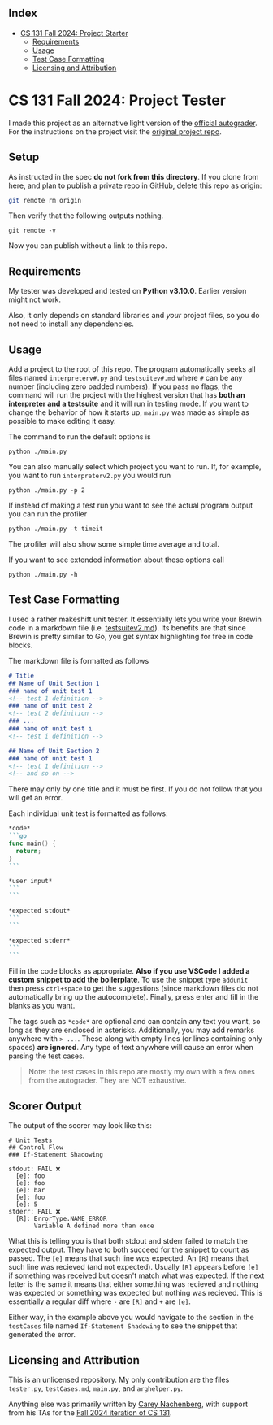Index
-
- [CS 131 Fall 2024: Project Starter](#cs-131-fall-2024-project-starter)
  - [Requirements](#requirements)
  - [Usage](#usage)
  - [Test Case Formatting](#test-case-formatting)
  - [Licensing and Attribution](#licensing-and-attribution)

# CS 131 Fall 2024: Project Tester

I made this project as an alternative light version of the [official autograder](https://github.com/UCLA-CS-131/fall-24-project-starter). For the instructions on the project visit the [original project repo](https://github.com/UCLA-CS-131/fall-24-autograder).

## Setup

As instructed in the spec **do not fork from this directory**. If you clone from here, and plan to publish a private repo in GitHub, delete this repo as origin:
```sh
git remote rm origin
```
Then verify that the following outputs nothing.
```
git remote -v
```
Now you can publish without a link to this repo.

## Requirements
My tester was developed and tested on **Python v3.10.0**. Earlier version might not work.

Also, it only depends on standard libraries and _your_ project files, so you do not need to install any dependencies.

## Usage
Add a project to the root of this repo. The program automatically seeks all files named `interpreterv#.py` and `testsuitev#.md` where `#` can be any number (including zero padded numbers). If you pass no flags, the command will run the project with the highest version that has **both an interpreter and a testsuite** and it will run in testing mode. If you want to change the behavior of how it starts up, `main.py` was made as simple as possible to make editing it easy.

The command to run the default options is
```
python ./main.py
```

You can also manually select which project you want to run. If, for example, you want to run `interpreterv2.py` you would run
```
python ./main.py -p 2
```
If instead of making a test run you want to see the actual program output you can run the profiler
```
python ./main.py -t timeit
```
The profiler will also show some simple time average and total.

If you want to see extended information about these options call
```
python ./main.py -h
```

## Test Case Formatting
I used a rather makeshift unit tester. It essentially lets you write your Brewin code in a markdown file (i.e. [testsuitev2.md](./testsuitev2.md)). Its benefits are that since Brewin is pretty similar to Go, you get syntax highlighting for free in code blocks.

The markdown file is formatted as follows
```md
# Title
## Name of Unit Section 1
### name of unit test 1
<!-- test 1 definition -->
### name of unit test 2
<!-- test 2 definition -->
### ...
### name of unit test i
<!-- test i definition -->

## Name of Unit Section 2
### name of unit test 1
<!-- test 1 definition -->
<!-- and so on -->
```

There may only by one title and it must be first. If you do not follow that you will get an error.

Each individual unit test is formatted as follows:
````md
*code*
```go
func main() {
  return;
}
```

*user input*
```
```

*expected stdout*
```
```

*expected stderr*
```
```
````

Fill in the code blocks as appropriate. **Also if you use VSCode I added a custom snippet to add the boilerplate**. To use the snippet type `addunit` then press `ctrl+space` to get the suggestions (since markdown files do not automatically bring up the autocomplete). Finally, press enter and fill in the blanks as you want.

The tags such as `*code*` are optional and can contain any text you want, so long as they are enclosed in asterisks. Additionally, you may add remarks anywhere with `> ...`. These along with empty lines (or lines containing only spaces) **are ignored**. Any type of text anywhere will cause an error when parsing the test cases.

> Note: the test cases in this repo are mostly my own with a few ones from the autograder. They are NOT exhaustive.

## Scorer Output
The output of the scorer may look like this:
```
# Unit Tests
## Control Flow
### If-Statement Shadowing

stdout: FAIL ❌
  [e]: foo
  [e]: foo
  [e]: bar
  [e]: foo
  [e]: 5
stderr: FAIL ❌
  [R]: ErrorType.NAME_ERROR
       Variable A defined more than once
```
What this is telling you is that both stdout and stderr failed to match the expected output. They have to both succeed for the snippet to count as passed. The `[e]` means that such line _was_ expected. An `[R]` means that such line was recieved (and not expected). Usually `[R]` appears before `[e]` if something was received but doesn't match what was expected. If the next letter is the same it means that either something was recieved and nothing was expected or something was expected but nothing was recieved. This is essentially a regular diff where `-` are `[R]` and `+` are `[e]`.

Either way, in the example above you would navigate to the section in the `testCases` file named `If-Statement Shadowing` to see the snippet that generated the error.

## Licensing and Attribution

This is an unlicensed repository. My only contribution are the files `tester.py`, `testCases.md`, `main.py`, and `arghelper.py`.

Anything else was primarily written by [Carey Nachenberg](http://careynachenberg.weebly.com/), with support from his TAs for the [Fall 2024 iteration of CS 131](https://ucla-cs-131.github.io/fall-24-website/).
